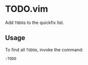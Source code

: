 # TODO.vim

Add `TODO`s to the quickfix list.

## Usage

To find all `TODO`s, invoke the command:

```
:TODO
```
